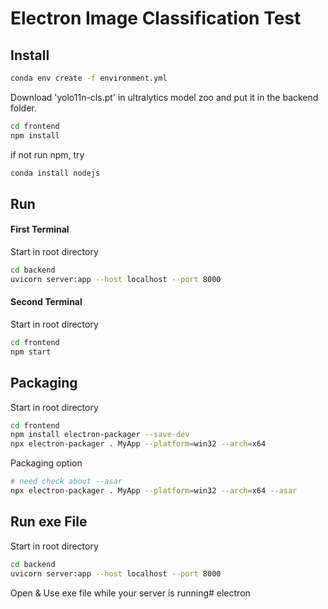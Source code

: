# Electron Image Classification Test

## Install 
```bash
conda env create -f environment.yml
```
Download 'yolo11n-cls.pt' in ultralytics model zoo and put it in the backend folder.

```bash
cd frontend
npm install
```
if not run npm, try
```bash
conda install nodejs
```

## Run
#### First Terminal
Start in root directory
```bash
cd backend 
uvicorn server:app --host localhost --port 8000
```

#### Second Terminal
Start in root directory
```bash
cd frontend
npm start
```

## Packaging
Start in root directory
```bash
cd frontend
npm install electron-packager --save-dev
npx electron-packager . MyApp --platform=win32 --arch=x64
```
Packaging option
```bash
# need check about --asar
npx electron-packager . MyApp --platform=win32 --arch=x64 --asar
```

## Run exe File
Start in root directory
```bash
cd backend 
uvicorn server:app --host localhost --port 8000
```
Open & Use exe file while your server is running#   e l e c t r o n  
 